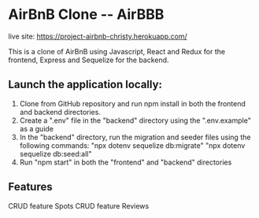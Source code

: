# AirBnB Clone -- AirBBB

live site: https://project-airbnb-christy.herokuapp.com/

This is a clone of AirBnB using Javascript, React and Redux for the frontend, Express and Sequelize for the backend.

## Launch the application locally:

1. Clone from GitHub repository and run npm install in both the frontend and backend directories.
2. Create a ".env" file in the "backend" directory using the ".env.example" as a guide
3. In the "backend" directory, run the migration and seeder files using the following commands:
"npx dotenv sequelize db:migrate"
"npx dotenv sequelize db:seed:all"
4. Run "npm start" in both the "frontend" and "backend" directories

## Features

CRUD feature Spots
CRUD feature Reviews
